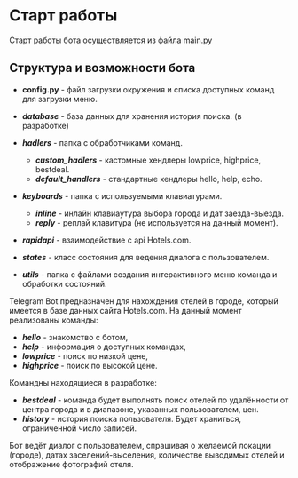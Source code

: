 # Старт работы
Старт работы бота осуществляется из файла main.py

## Структура и возможности бота
* **config.py** - файл загрузки окружения и списка доступных команд для загрузки меню.

* **_database_** - база данных для хранения история поиска. (в разработке)

* **_hadlers_** - папка с обработчиками команд.
  - **_custom_hadlers_** - кастомные хендлеры lowprice, highprice, bestdeal.
  - **_default_handlers_** - стандартные хендлеры hello, help, echo.

* **_keyboards_** - папка с используемыми клавиатурами.
  - **_inline_** - инлайн клавиаутура выбора города и дат заезда-выезда.
  - **_reply_** - реплай клавитура (не используется на данный момент).

* **_rapidapi_** - взаимодействие с api Hotels.com.

* **_states_** - класс состояния для ведения диалога с пользователем.

* **_utils_** - папка с файлами создания интерактивного меню команда и обработки состояний.

Telegram Bot предназначен для нахождения отелей в городе, который имеется в базе данных сайта Hotels.com. На данный момент реализованы команды:

- **_hello_** - знакомство с ботом,
- **_help_** - информация о доступных командах,
- **_lowprice_** - поиск по низкой цене,
- **_highprice_** - поиск по высокой цене.

Командны находящиеся в разработке:

- **_bestdeal_** - команда будет выполнять поиск отелей по удалённости от центра города и в диапазоне, указанных пользователем, цен.
- **_history_** - история поиска пользователя. Будет храниться, ограниченной число записей.

Бот ведёт диалог с пользователем, спрашивая о желаемой локации (городе), датах заселений-выселения, количестве выводимых отелей и отображение фотографий отеля.

